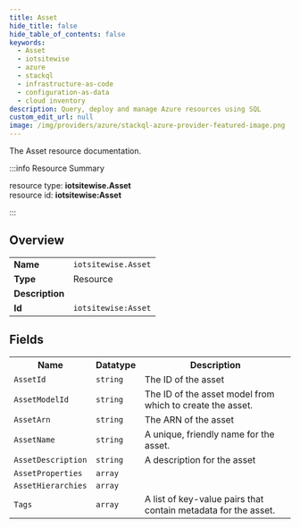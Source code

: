 ```yaml
---
title: Asset
hide_title: false
hide_table_of_contents: false
keywords:
  - Asset
  - iotsitewise
  - azure
  - stackql
  - infrastructure-as-code
  - configuration-as-data
  - cloud inventory
description: Query, deploy and manage Azure resources using SQL
custom_edit_url: null
image: /img/providers/azure/stackql-azure-provider-featured-image.png
---
```

The Asset resource documentation.

:::info Resource Summary

<div class="row">
<div class="providerDocColumn">
<span>resource type:&nbsp;<b>iotsitewise.Asset</b></span><br />
<span>resource id:&nbsp;<b>iotsitewise:Asset</b></span><br />
</div>
</div>

:::

## Overview
<table><tbody>
<tr><td><b>Name</b></td><td><code>iotsitewise.Asset</code></td></tr>
<tr><td><b>Type</b></td><td>Resource</td></tr>
<tr><td><b>Description</b></td><td></td></tr>
<tr><td><b>Id</b></td><td><code>iotsitewise:Asset</code></td></tr>
</tbody></table>

## Fields
<table><tbody>
<tr><th>Name</th><th>Datatype</th><th>Description</th></tr>
<tr><td><code>AssetId</code></td><td><code>string</code></td><td>The ID of the asset</td></tr><tr><td><code>AssetModelId</code></td><td><code>string</code></td><td>The ID of the asset model from which to create the asset.</td></tr><tr><td><code>AssetArn</code></td><td><code>string</code></td><td>The ARN of the asset</td></tr><tr><td><code>AssetName</code></td><td><code>string</code></td><td>A unique, friendly name for the asset.</td></tr><tr><td><code>AssetDescription</code></td><td><code>string</code></td><td>A description for the asset</td></tr><tr><td><code>AssetProperties</code></td><td><code>array</code></td><td></td></tr><tr><td><code>AssetHierarchies</code></td><td><code>array</code></td><td></td></tr><tr><td><code>Tags</code></td><td><code>array</code></td><td>A list of key-value pairs that contain metadata for the asset.</td></tr>
</tbody></table>